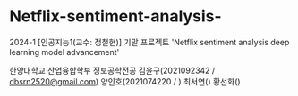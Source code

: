 # Netflix-sentiment-analysis-

2024-1 [인공지능1(교수: 정철현)] 기말 프로젝트
'Netflix sentiment analysis deep learning model advancement'

한양대학교 산업융합학부 정보공학전공
김윤구(2021092342 / dbsrn2520@gmail.com)
양인호(2021074220 / )
최서연()
황선화()
